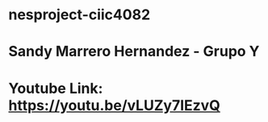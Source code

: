 # nesproject-ciic4082
# Sandy Marrero Hernandez - Grupo Y
# Youtube Link: https://youtu.be/vLUZy7IEzvQ
